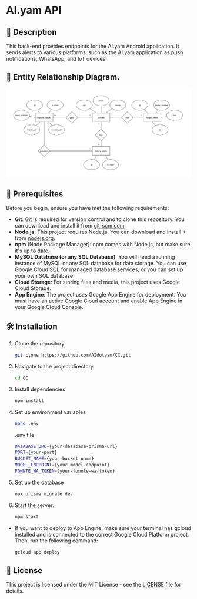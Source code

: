 # AI.yam API

## 📖 Description

This back-end provides endpoints for the AI.yam Android application. It sends alerts to various platforms, such as the AI.yam application as push notifications, WhatsApp, and IoT devices.

## 🌟 Entity Relationship Diagram.

![ERD](assets/ERDforAI.yam.png)

## 📝 Prerequisites

Before you begin, ensure you have met the following requirements:

- **Git**: Git is required for version control and to clone this repository. You can download and install it from [git-scm.com](https://git-scm.com/).
- **Node.js**: This project requires Node.js. You can download and install it from [nodejs.org](https://nodejs.org/).
- **npm** (Node Package Manager): npm comes with Node.js, but make sure it's up to date.
- **MySQL Database (or any SQL Database)**: You will need a running instance of MySQL or any SQL database for data storage. You can use Google Cloud SQL for managed database services, or you can set up your own SQL database.
- **Cloud Storage**: For storing files and media, this project uses Google Cloud Storage.
- **App Engine**: The project uses Google App Engine for deployment. You must have an active Google Cloud account and enable App Engine in your Google Cloud Console.

## 🛠️ Installation

1. Clone the repository:

   ```bash
   git clone https://github.com/AIdotyam/CC.git
   ```

2. Navigate to the project directory

   ```bash
   cd CC
   ```

3. Install dependencies

   ```bash
   npm install
   ```

4. Set up environment variables

   ```bash
   nano .env
   ```

   .env file

   ```bash
   DATABASE_URL={your-database-prisma-url}
   PORT={your-port}
   BUCKET_NAME={your-bucket-name}
   MODEL_ENDPOINT={your-model-endpoint}
   FONNTE_WA_TOKEN={your-fonnte-wa-token}
   ```

5. Set up the database

   ```bash
   npx prisma migrate dev
   ```

6. Start the server:

   ```bash
   npm start
   ```

- If you want to deploy to App Engine, make sure your terminal has gcloud installed and is connected to the correct Google Cloud Platform project. Then, run the following command:

  ```bash
  gcloud app deploy
  ```

## 📜 License

This project is licensed under the MIT License - see the [LICENSE](LICENSE) file for details.
